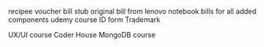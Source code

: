 recipee voucher
bill stub
original bill from lenovo notebook
bills for all added components
udemy course ID form
Trademark

UX/UI course Coder House
MongoDB course